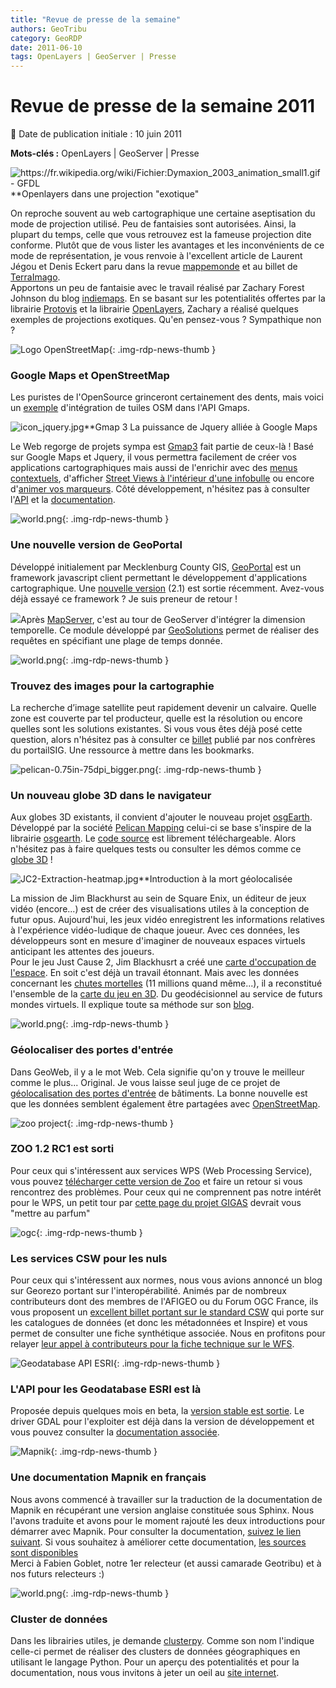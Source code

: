 ```yaml
---
title: "Revue de presse de la semaine"
authors: GeoTribu
category: GeoRDP
date: 2011-06-10
tags: OpenLayers | GeoServer | Presse
---
```


# Revue de presse de la semaine 2011


:calendar: Date de publication initiale : 10 juin 2011

**Mots-clés :** OpenLayers | GeoServer | Presse


![https://fr.wikipedia.org/wiki/Fichier:Dymaxion_2003_animation_small1.gif - GFDL](http://88.191.39.115/fabien/geotribu/logos/proj_fuller_anim.gif "animation_small")**Openlayers dans une projection "exotique"

 On reproche souvent au web cartographique une certaine aseptisation du mode de projection utilisé. Peu de fantaisies sont autorisées. Ainsi, la plupart du temps, celle que vous retrouvez est la fameuse projection dite conforme. Plutôt que de vous lister les avantages et les inconvénients de ce mode de représentation, je vous renvoie à l'excellent article de Laurent Jégou et Denis Eckert paru dans la revue [mappemonde](http://mappemonde.mgm.fr/num20/internet/int08401.html) et au billet de [TerraImago](http://terrimago.blogspot.com/2009_03_01_archive.html).  
 Apportons un peu de fantaisie avec le travail réalisé par Zachary Forest Johnson du blog [indiemaps](http://indiemaps.com/blog/). En se basant sur les potentialités offertes par la librairie [Protovis](http://vis.stanford.edu/protovis/) et la librairie [OpenLayers](http://openlayers.org/), Zachary a réalisé quelques exemples de projections exotiques. Qu'en pensez-vous ? Sympathique non ?




 ![Logo OpenStreetMap](http://www.geotribu.net/sites/default/files/Tuto/img/Blog/OSM/200px-Openstreetmap_logo.svg_.png){: .img-rdp-news-thumb }

### Google Maps et OpenStreetMap

 Les puristes de l'OpenSource grinceront certainement des dents, mais voici un [exemple](http://broady.github.com/osm-layer/example.html) d'intégration de tuiles OSM dans l'API Gmaps.




 ![icon_jquery.jpg](/sites/default/files/Tuto/img/Blog/mapquery/icon_jquery.jpg)**Gmap 3 La puissance de Jquery alliée à Google Maps

 Le Web regorge de projets sympa est [Gmap3](http://gmap3.net/) fait partie de ceux-là ! Basé sur Google Maps et Jquery, il vous permettra facilement de créer vos applications cartographiques mais aussi de l'enrichir avec des [menus contextuels](http://gmap3.net/examples/context-menu.html), d'afficher [Street Views à l'intérieur d'une infobulle](http://gmap3.net/examples/street-view-info-window.html) ou encore d'[animer vos marqueurs](http://gmap3.net/examples/marker-animation.html). Côté développement, n'hésitez pas à consulter l'[API](http://gmap3.net/api.html) et la [documentation](http://gmap3.net/documentation.html).




 ![world.png](https://cdn.geotribu.fr/images/internal/icons-rdp-news/world.png){: .img-rdp-news-thumb }

### Une nouvelle version de GeoPortal

 Développé initialement par Mecklenburg County GIS, [GeoPortal](http://code.google.com/p/geoportal/) est un framework javascript client permettant le développement d'applications cartographique. Une [nouvelle version](http://fuzzytolerance.info/code/geoportal-2-1-released/) (2.1) est sortie récemment. Avez-vous déjà essayé ce framework ? Je suis preneur de retour !




 ![](http://geotribu.net/sites/default/files/Tuto/img/Blog/geoserver.png)Après [MapServer](http://mapserver.org/ogc/wms_time.html), c'est au tour de GeoServer d'intégrer la dimension temporelle. Ce module développé par [GeoSolutions](http://geo-solutions.blogspot.com/2011/06/time-and-elevation-support-in-geoserver.html) permet de réaliser des requêtes en spécifiant une plage de temps donnée.




 ![world.png](https://cdn.geotribu.fr/images/internal/icons-rdp-news/world.png){: .img-rdp-news-thumb }

### Trouvez des images pour la cartographie

 La recherche d’image satellite peut rapidement devenir un calvaire. Quelle zone est couverte par tel producteur, quelle est la résolution ou encore quelles sont les solutions existantes. Si vous vous êtes déjà posé cette question, alors n'hésitez pas à consulter ce [billet](http://www.portailsig.org/content/cherchez-vous-meme-votre-imagerie-spatiale) publié par nos confrères du portailSIG. Une ressource à mettre dans les bookmarks.




 ![pelican-0.75in-75dpi_bigger.png](http://www.geotribu.net/sites/default/files/Tuto/img/Blog/divers/pelican-0.75in-75dpi_bigger.png){: .img-rdp-news-thumb }

### Un nouveau globe 3D dans le navigateur

 Aux globes 3D existants, il convient d'ajouter le nouveau projet [osgEarth](http://pelicanmapping.com/?p=155). Développé par la société [Pelican Mapping](http://pelicanmapping.com/) celui-ci se base s'inspire de la librairie [osgearth](http://osgearth.org/). Le [code source](https://github.com/gwaldron/godzi-webgl/wiki/Godzi) est librement téléchargeable. Alors n'hésitez pas à faire quelques tests ou consulter les démos comme ce [globe 3D](http://demo.pelicanmapping.com/rmweb/webgl/tests/simple.html) !




 ![JC2-Extraction-heatmap.jpg](http://www.geotribu.net/sites/default/files/Tuto/img/Blog/JC2-Extraction-heatmap.jpg)**Introduction à la mort géolocalisée

 La mission de Jim Blackhurst au sein de Square Enix, un éditeur de jeux vidéo (encore...) est de créer des visualisations utiles à la conception de futur opus. Aujourd'hui, les jeux vidéo enregistrent les informations relatives à l'expérience vidéo-ludique de chaque joueur. Avec ces données, les développeurs sont en mesure d'imaginer de nouveaux espaces virtuels anticipant les attentes des joueurs.  
 Pour le jeu Just Cause 2, Jim Blackhusrt a créé une [carte d'occupation de l'espace](http://jimblackhurst.com/wp/wp-content/uploads/2011/05/JC2-Extraction-heatmap.jpg). En soit c'est déjà un travail étonnant. Mais avec les données concernant les [chutes mortelles](http://youtu.be/5kjs-SC70Wg) (11 millions quand même...), il a reconstitué l'ensemble de la [carte du jeu en 3D](http://youtu.be/hEoxaGkNcrg). Du geodécisionnel au service de futurs mondes virtuels. Il explique toute sa méthode sur son [blog](http://jimblackhurst.com/wp/?p=213).




 ![world.png](https://cdn.geotribu.fr/images/internal/icons-rdp-news/world.png){: .img-rdp-news-thumb }

### Géolocaliser des portes d'entrée

 Dans GeoWeb, il y a le mot Web. Cela signifie qu'on y trouve le meilleur comme le plus... Original. Je vous laisse seul juge de ce projet de [géolocalisation des portes d'entrée](http://frontdoor.cloudapp.net/) de bâtiments. La bonne nouvelle est que les données semblent également être partagées avec [OpenStreetMap](https://www.openstreetmap.org/).




 ![zoo project](http://www.geotribu.net/sites/default/files/Tuto/img/Blog/zoo_project/zoo-logo.png){: .img-rdp-news-thumb }

### ZOO 1.2 RC1 est sorti

 Pour ceux qui s'intéressent aux services WPS (Web Processing Service), vous pouvez [télécharger cette version de Zoo](http://zoo-project.org/trac/wiki/Release/1.2.0) et faire un retour si vous rencontrez des problèmes. Pour ceux qui ne comprennent pas notre intérêt pour le WPS, un petit tour par [cette page du projet GIGAS](http://www.thegigasforum.eu/forum/recommendations/rec-wps-002.html) devrait vous "mettre au parfum"




 ![ogc](https://cdn.geotribu.fr/images/logos-icones/entreprises_association/ogc.png){: .img-rdp-news-thumb }

### Les services CSW pour les nuls

 Pour ceux qui s'intéressent aux normes, nous vous avions annoncé un blog sur Georezo portant sur l'interopérabilité. Animés par de nombreux contributeurs dont des membres de l'AFIGEO ou du Forum OGC France, ils vous proposent un [excellent billet portant sur le standard CSW](http://georezo.net/blog/geointerop/2011/05/30/le-csw-pour-les-nuls/) qui porte sur les catalogues de données (et donc les métadonnées et Inspire) et vous permet de consulter une fiche synthétique associée. Nous en profitons pour relayer [leur appel à contributeurs pour la fiche technique sur le WFS](http://georezo.net/blog/geointerop/2011/06/09/appel-a-contributeurs-pour-la-fiche-technique-sur-le-wfs/).




 ![Geodatabase API ESRI](http://www.geotribu.net/sites/default/files/Tuto/img/Blog/esri.png){: .img-rdp-news-thumb }

### L'API pour les Geodatabase ESRI est là

 Proposée depuis quelques mois en beta, la [version stable est sortie](http://www.esri.com/news/releases/11-2qtr/esri-file-geodatabase-api-is-now-available.html). Le driver GDAL pour l'exploiter est déjà dans la version de développement et vous pouvez consulter la [documentation associée](http://www.gdal.org/ogr/drv_filegdb.html).




 ![Mapnik](http://www.geotribu.net/sites/default/files/Tuto/img/Blog/Mapnik/mapnik-logo.png){: .img-rdp-news-thumb }

### Une documentation Mapnik en français

 Nous avons commencé à travailler sur la traduction de la documentation de Mapnik en récupérant une version anglaise constituée sous Sphinx. Nous l'avons traduite et avons pour le moment rajouté les deux introductions pour démarrer avec Mapnik. Pour consulter la documentation, [suivez le lien suivant](http://thomasg77.github.com/Mapnik-docs/fr/index.html). Si vous souhaitez à améliorer cette documentation, [les sources sont disponibles](https://github.com/ThomasG77/sphinx-docs)  
 Merci à Fabien Goblet, notre 1er relecteur (et aussi camarade Geotribu) et à nos futurs relecteurs :)




 ![world.png](https://cdn.geotribu.fr/images/internal/icons-rdp-news/world.png){: .img-rdp-news-thumb }

### Cluster de données

 Dans les librairies utiles, je demande [clusterpy](http://code.google.com/p/clusterpy/). Comme son nom l'indique celle-ci permet de réaliser des clusters de données géographiques en utilisant le langage Python. Pour un aperçu des potentialités et pour la documentation, nous vous invitons à jeter un oeil au [site internet](http://www.rise-group.org/risem/clusterpy/index.html).
